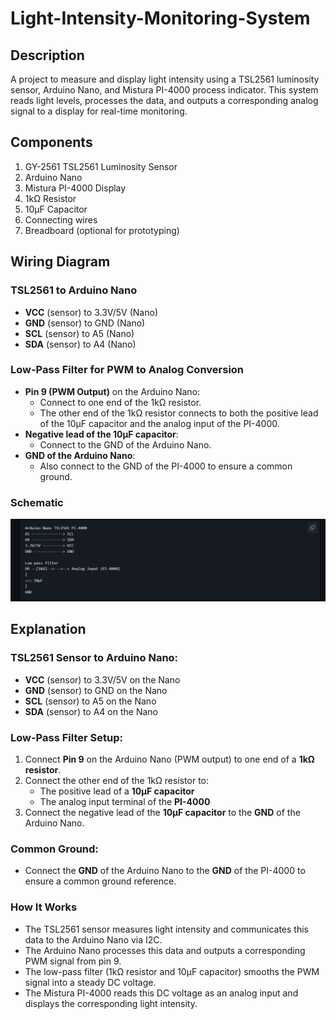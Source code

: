 # Light-Intensity-Monitoring-System

## Description
A project to measure and display light intensity using a TSL2561 luminosity sensor, Arduino Nano, and Mistura PI-4000 process indicator. This system reads light levels, processes the data, and outputs a corresponding analog signal to a display for real-time monitoring.

## Components
1. GY-2561 TSL2561 Luminosity Sensor
2. Arduino Nano
3. Mistura PI-4000 Display
4. 1kΩ Resistor
5. 10µF Capacitor
6. Connecting wires
7. Breadboard (optional for prototyping)

## Wiring Diagram

### TSL2561 to Arduino Nano
- **VCC** (sensor) to 3.3V/5V (Nano)
- **GND** (sensor) to GND (Nano)
- **SCL** (sensor) to A5 (Nano)
- **SDA** (sensor) to A4 (Nano)

### Low-Pass Filter for PWM to Analog Conversion
- **Pin 9 (PWM Output)** on the Arduino Nano:
  - Connect to one end of the 1kΩ resistor.
  - The other end of the 1kΩ resistor connects to both the positive lead of the 10µF capacitor and the analog input of the PI-4000.
- **Negative lead of the 10µF capacitor**:
  - Connect to the GND of the Arduino Nano.
- **GND of the Arduino Nano**:
  - Also connect to the GND of the PI-4000 to ensure a common ground.

### Schematic

![Schematic](https://github.com/SanjitSG/Light-Intensity-Monitoring-System/blob/main/schematics.PNG)
## Explanation

### TSL2561 Sensor to Arduino Nano:
- **VCC** (sensor) to 3.3V/5V on the Nano
- **GND** (sensor) to GND on the Nano
- **SCL** (sensor) to A5 on the Nano
- **SDA** (sensor) to A4 on the Nano

### Low-Pass Filter Setup:
1. Connect **Pin 9** on the Arduino Nano (PWM output) to one end of a **1kΩ resistor**.
2. Connect the other end of the 1kΩ resistor to:
   - The positive lead of a **10µF capacitor**
   - The analog input terminal of the **PI-4000**
3. Connect the negative lead of the **10µF capacitor** to the **GND** of the Arduino Nano.

### Common Ground:
- Connect the **GND** of the Arduino Nano to the **GND** of the PI-4000 to ensure a common ground reference.

### How It Works
- The TSL2561 sensor measures light intensity and communicates this data to the Arduino Nano via I2C.
- The Arduino Nano processes this data and outputs a corresponding PWM signal from pin 9.
- The low-pass filter (1kΩ resistor and 10µF capacitor) smooths the PWM signal into a steady DC voltage.
- The Mistura PI-4000 reads this DC voltage as an analog input and displays the corresponding light intensity.
